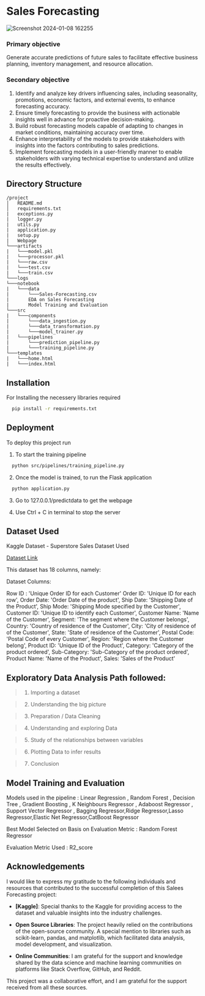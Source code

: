 
# Sales Forecasting

![Screenshot 2024-01-08 162255](https://github.com/rayaran1000/Sales-Prediction/assets/122597408/da0afd38-2dff-432d-9928-46d7d571c748)

### Primary objective
Generate accurate predictions of future sales to facilitate effective business planning, inventory management, and resource allocation.

### Secondary objective
1. Identify and analyze key drivers influencing sales, including seasonality, promotions, economic factors, and external events, to enhance forecasting accuracy.
2. Ensure timely forecasting to provide the business with actionable insights well in advance for proactive decision-making.
3. Build robust forecasting models capable of adapting to changes in market conditions, maintaining accuracy over time.
4. Enhance interpretability of the models to provide stakeholders with insights into the factors contributing to sales predictions.
5. Implement forecasting models in a user-friendly manner to enable stakeholders with varying technical expertise to understand and utilize the results effectively.


## Directory Structure 

```plaintext
/project
│   README.md
│   requirements.txt
|   exceptions.py
|   logger.py
|   utils.py
|   application.py
|   setup.py
|   Webpage
└───artifacts
|   └───model.pkl
|   └───processor.pkl
|   └───raw.csv
|   └───test.csv
|   └───train.csv
└───logs
└───notebook
|   └───data
|       └───Sales-Forecasting.csv
|       EDA on Sales Forecasting
|       Model Training and Evaluation   
└───src
|   └───components
|       └───data_ingestion.py
|       └───data_transformation.py
|       └───model_trainer.py
|   └───pipelines
|       └───prediction_pipeline.py
|       └───training_pipeline.py
└───templates
|   └───home.html
|   └───index.html

```
## Installation

For Installing the necessery libraries required 

```bash
  pip install -r requirements.txt
```
    
## Deployment

To deploy this project run

1. To start the training pipeline 

```bash
  python src/pipelines/training_pipeline.py
```

2. Once the model is trained, to run the Flask application

```bash
  python application.py
```

3. Go to 127.0.0.1/predictdata to get the webpage

4. Use Ctrl + C in terminal to stop the server 

## Dataset Used

Kaggle Dataset - Superstore Sales Dataset Used

[Dataset Link](https://www.kaggle.com/datasets/rohitsahoo/sales-forecasting)

This dataset has 18 columns, namely: 

Dataset Columns:

Row ID : 'Unique Order ID for each Customer'
Order ID: 'Unique ID for each row',
Order Date: 'Order Date of the product',
Ship Date: 'Shipping Date of the Product',
Ship Mode: 'Shipping Mode specified by the Customer',
Customer ID: 'Unique ID to identify each Customer',
Customer Name: 'Name of the Customer',
Segment: 'The segment where the Customer belongs',
Country: 'Country of residence of the Customer',
City: 'City of residence of of the Customer',
State: 'State of residence of the Customer',
Postal Code: 'Postal Code of every Customer',
Region: 'Region where the Customer belong',
Product ID: 'Unique ID of the Product',
Category: 'Category of the product ordered',
Sub-Category: 'Sub-Category of the product ordered',
Product Name: 'Name of the Product',
Sales: 'Sales of the Product'
## Exploratory Data Analysis Path followed:


> 1. Importing a dataset

> 2. Understanding the big picture

> 3. Preparation / Data Cleaning

> 4. Understanding and exploring Data

> 5. Study of the relationships between variables

> 6. Plotting Data to infer results

> 7. Conclusion


## Model Training and Evaluation

Models used in the pipeline : Linear Regression , Random Forest , Decision Tree , Gradient Boosting , K Neighbours Regressor , Adaboost Regressor , Support Vector Regressor , Bagging Regressor,Ridge Regressor,Lasso Regressor,Elastic Net Regressor,CatBoost Regressor

Best Model Selected on Basis on Evaluation Metric : Random Forest Regressor

Evaluation Metric Used : R2_score


## Acknowledgements

I would like to express my gratitude to the following individuals and resources that contributed to the successful completion of this Salees Forecasting project:

- **[Kaggle]**: Special thanks to the Kaggle for providing access to the dataset and valuable insights into the industry challenges.

- **Open Source Libraries**: The project heavily relied on the contributions of the open-source community. A special mention to libraries such as scikit-learn, pandas, and matplotlib, which facilitated data analysis, model development, and visualization.

- **Online Communities**: I am grateful for the support and knowledge shared by the data science and machine learning communities on platforms like Stack Overflow, GitHub, and Reddit.

This project was a collaborative effort, and I am grateful for the support received from all these sources.


